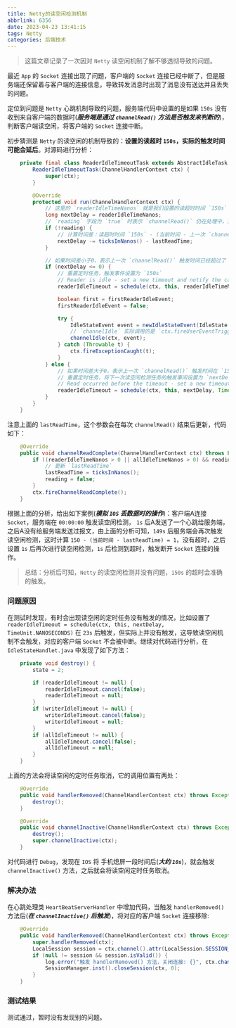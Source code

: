 ```yaml
---
title: Netty的读空闲检测机制
abbrlink: 6356
date: 2023-04-23 13:41:15
tags: Netty
categories: 后端技术 
---
```

> 这篇文章记录了一次因对 `Netty` 读空闲机制了解不够透彻导致的问题。

最近 `App` 的 `Socket` 连接出现了问题，客户端的 `Socket` 连接已经中断了，但是服务端还保留着与客户端的连接信息，导致转发消息时出现了消息没有送达并且丢失的问题。

定位到问题是 `Netty` 心跳机制导致的问题，服务端代码中设置的是如果 `150s` 没有收到来自客户端的数据时(***服务端是通过 `channelRead()` 方法是否触发来判断的***)，判断客户端读空闲，将客户端的 `Socket` 连接中断。

<!-- more -->

初步猜测是 `Netty` 的读空闲的机制导致的：**设置的读超时 `150s`，实际的触发时间可能会延后**。对源码进行分析：

```java
    private final class ReaderIdleTimeoutTask extends AbstractIdleTask {
        ReaderIdleTimeoutTask(ChannelHandlerContext ctx) {
            super(ctx);
        }

        @Override
        protected void run(ChannelHandlerContext ctx) {
            // 这里的 `readerIdleTimeNanos` 就是我们设置的读超时时间 `150s`
            long nextDelay = readerIdleTimeNanos;
            // `reading` 字段为 `true` 时表示 `channelRead()` 仍在处理中，为 `fasle` 时表示 `channelRead()` 方法处理完毕
            if (!reading) {
                // 计算时间差：读超时时间 `150s` - (当前时间 - 上一次 `channelRead()` 触发时间)
                nextDelay -= ticksInNanos() - lastReadTime;
            }

            // 如果时间差小于0，表示上一次 `channelRead()` 触发时间已经超过了 `150s`
            if (nextDelay <= 0) {
                // 重置定时任务，触发事件设置为 `150s`
                // Reader is idle - set a new timeout and notify the callback.
                readerIdleTimeout = schedule(ctx, this, readerIdleTimeNanos, TimeUnit.NANOSECONDS);

                boolean first = firstReaderIdleEvent;
                firstReaderIdleEvent = false;

                try {
                    IdleStateEvent event = newIdleStateEvent(IdleState.READER_IDLE, first);
                    // `channelIdle` 实际调用的是 `ctx.fireUserEventTriggered(evt)`，触发下一个 `handler` 的 `UserEventTriggered` 方法，也就是在这里执行了关闭客户端 `Socket` 连接的操作
                    channelIdle(ctx, event);
                } catch (Throwable t) {
                    ctx.fireExceptionCaught(t);
                }
            } else {
                // 如果时间差大于0，表示上一次 `channelRead()` 触发时间在 `150s` 以内，没有超时
                // 重置定时任务，将下一次读空闲检测任务的触发事间设置为 `nextDelay`，这个 `nextDelay` 的值可能在 `1 ~ 150` 之间
                // Read occurred before the timeout - set a new timeout with shorter delay.
                readerIdleTimeout = schedule(ctx, this, nextDelay, TimeUnit.NANOSECONDS);
            }
        }
    }
```

注意上面的 `lastReadTime`，这个参数会在每次 `channelRead()` 结束后更新，代码如下：

```java
    @Override
    public void channelReadComplete(ChannelHandlerContext ctx) throws Exception {
        if ((readerIdleTimeNanos > 0 || allIdleTimeNanos > 0) && reading) {
            // 更新 `lastReadTime`
            lastReadTime = ticksInNanos();
            reading = false;
        }
        ctx.fireChannelReadComplete();
    }
```

根据上面的分析，给出如下案例(***模拟 `IOS` 丢数据时的操作***)：客户端A连接 `Socket`，服务端在 `00:00:00` 触发读空闲检测， `1s` 后A发送了一个心跳给服务端，之后A没有给服务端发送过报文，由上面的分析可知，`149s` 后服务端会再次触发读空闲检测，这时计算 `150 - (当前时间 - lastReadTime) = 1`，没有超时，之后设置 `1s` 后再次进行读空闲检测，`1s` 后检测到超时，触发断开 `Socket` 连接的操作。

> 总结：分析后可知，`Netty` 的读空闲检测并没有问题，`150s` 的超时会准确的触发。

### 问题原因

在测试时发现，有时会出现读空闲的定时任务没有触发的情况，比如设置了 `readerIdleTimeout = schedule(ctx, this, nextDelay, TimeUnit.NANOSECONDS)` 在 `23s` 后触发，但实际上并没有触发，这导致读空闲机制不会触发，对应的客户端 `Socket` 不会被中断。继续对代码进行分析，在 `IdleStateHandlet.java` 中发现了如下方法：

```java
    private void destroy() {
        state = 2;

        if (readerIdleTimeout != null) {
            readerIdleTimeout.cancel(false);
            readerIdleTimeout = null;
        }
        if (writerIdleTimeout != null) {
            writerIdleTimeout.cancel(false);
            writerIdleTimeout = null;
        }
        if (allIdleTimeout != null) {
            allIdleTimeout.cancel(false);
            allIdleTimeout = null;
        }
    }
```

上面的方法会将读空闲的定时任务取消，它的调用位置有两处：

```java
    @Override
    public void handlerRemoved(ChannelHandlerContext ctx) throws Exception {
        destroy();
    }

    @Override
    public void channelInactive(ChannelHandlerContext ctx) throws Exception {
        destroy();
        super.channelInactive(ctx);
    }
```

对代码进行 `Debug`，发现在 `IOS` 将 手机熄屏一段时间后(***大约 `10s`***)，就会触发 `channelInactive()` 方法，之后就会将读空闲定时任务取消。

### 解决办法

在心跳处理类 `HeartBeatServerHandler` 中增加代码，当触发 `handlerRemoved()` 方法后(***在 `channelInactive()` 后触发***)，将对应的客户端 `Socket` 连接移除:

```java
    @Override
    public void handlerRemoved(ChannelHandlerContext ctx) throws Exception {
        super.handlerRemoved(ctx);
        LocalSession session = ctx.channel().attr(LocalSession.SESSION_KEY).get();
        if (null != session && session.isValid()) {
            log.error("触发 handlerRemoved() 方法，关闭连接: {}", ctx.channel().attr(LocalSession.CHANNEL_NAME).get());
            SessionManager.inst().closeSession(ctx, 0);
        }
    }
```

### 测试结果

测试通过，暂时没有发现别的问题。
